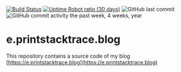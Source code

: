[![Build Status](https://travis-ci.org/wololock/wololock.github.io.svg?branch=develop)](https://travis-ci.org/wololock/wololock.github.io)
[![Uptime Robot ratio (30 days)](https://img.shields.io/uptimerobot/ratio/m780633622-b567414a67adfeceaedce453.svg)](https://status.printstacktrace.blog/)
![GitHub last commit](https://img.shields.io/github/last-commit/wololock/wololock.github.io.svg)
![GitHub commit activity the past week, 4 weeks, year](https://img.shields.io/github/commit-activity/y/wololock/wololock.github.io.svg)

# e.printstacktrace.blog 

This repository contains a source code of my blog [https://e.printstacktrace.blog](https://e.printstacktrace.blog)





